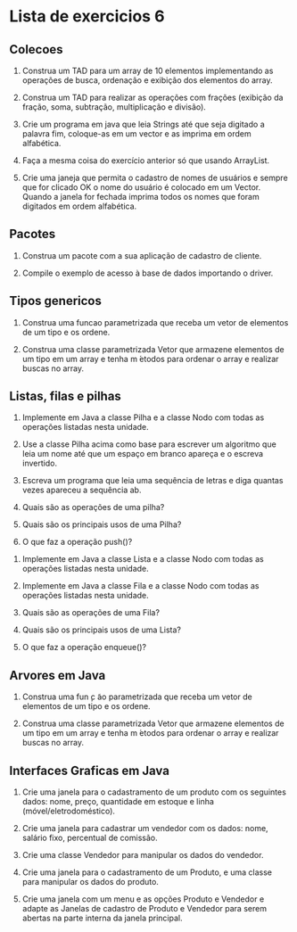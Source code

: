 # Lista de exercicios 6

## Colecoes

1) Construa um TAD para um array de 10 elementos implementando as operações de busca, ordenação e exibição dos elementos do array.

2) Construa um TAD para realizar as operações com frações (exibição da fração, soma, subtração, multiplicação e divisão).

3) Crie um programa em java que leia Strings até que seja digitado a palavra fim, coloque-as em um vector e as imprima em ordem alfabética.

4) Faça a mesma coisa do exercício anterior só que usando ArrayList.

5) Crie uma janeja que permita o cadastro de nomes de usuários e sempre que for clicado OK o nome do usuário é colocado em um Vector. Quando a janela for fechada imprima todos os nomes que foram digitados em ordem alfabética.

## Pacotes

1) Construa um pacote com a sua aplicação de cadastro de cliente.

2) Compile o exemplo de acesso à base de dados importando o driver.

## Tipos genericos

1) Construa uma funcao parametrizada que receba um vetor de elementos de um tipo e os ordene.

2) Construa uma classe parametrizada Vetor que armazene elementos de um tipo em um array e tenha m ́etodos para ordenar o array e realizar buscas no array.

## Listas, filas e pilhas

1) Implemente em Java a classe Pilha e a classe Nodo com todas as operações listadas nesta unidade.

2) Use a classe Pilha acima como base para escrever um algoritmo que leia um nome até que um espaço em branco apareça e o escreva invertido.

3) Escreva um programa que leia uma sequência de letras e diga quantas vezes apareceu a sequência ab.

4) Quais são as operações de uma pilha?

5) Quais são os principais usos de uma Pilha?

6) O que faz a operação push()?

1. Implemente em Java a classe Lista e a classe Nodo com todas as operações listadas nesta unidade.

2. Implemente em Java a classe Fila e a classe Nodo com todas as operações listadas nesta unidade.

3. Quais são as operações de uma Fila?

4. Quais são os principais usos de uma Lista?

5. O que faz a operação enqueue()?

## Arvores em Java

1) Construa uma fun ̧c ̃ao parametrizada que receba um vetor de elementos de um tipo e os ordene.

2) Construa uma classe parametrizada Vetor que armazene elementos de um tipo em um array e tenha m ́etodos para ordenar o array e realizar buscas no array.

## Interfaces Graficas em Java

1) Crie uma janela para o cadastramento de um produto com os seguintes dados: nome, preço, quantidade em estoque e linha (móvel/eletrodoméstico).

2) Crie uma janela para cadastrar um vendedor com os dados: nome, salário fixo, percentual de comissão.

3) Crie uma classe Vendedor para manipular os dados do vendedor.

4) Crie uma janela para o cadastramento de um Produto, e uma classe para manipular os dados do produto.

5) Crie uma janela com um menu e as opções Produto e Vendedor e adapte as Janelas de cadastro de Produto e Vendedor para serem abertas na parte interna da janela principal.
